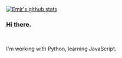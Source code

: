 [![Emir's github stats](https://github-readme-stats.vercel.app/api?username=grintaux&theme=dracula&show_icons=true)](https://github.com/anuraghazra/github-readme-stats)

### Hi there.

<br />

I'm working with Python, learning JavaScript.

<br />
